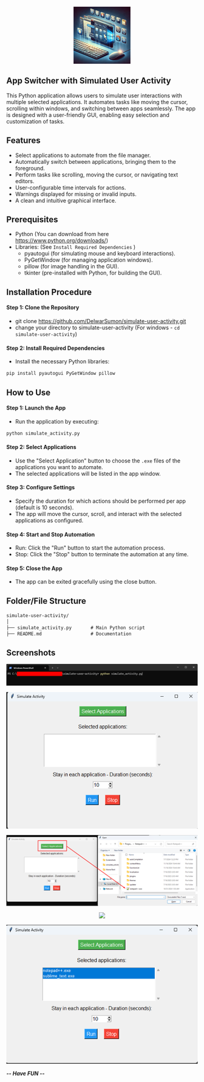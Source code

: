<p align="center"><a href="https://github.com/DelwarSumon/simulate-user-activity" ><img src="https://github.com/DelwarSumon/simulate-user-activity/blob/main/screenshots/simulate_activity.webp?raw=true" style="width:150px; height:auto;"></a></p>

## App Switcher with Simulated User Activity
This Python application allows users to simulate user interactions with multiple selected applications. It automates tasks like moving the cursor, scrolling within windows, and switching between apps seamlessly. The app is designed with a user-friendly GUI, enabling easy selection and customization of tasks.

## Features
- Select applications to automate from the file manager.
- Automatically switch between applications, bringing them to the foreground.
- Perform tasks like scrolling, moving the cursor, or navigating text editors.
- User-configurable time intervals for actions.
- Warnings displayed for missing or invalid inputs.
- A clean and intuitive graphical interface.

## Prerequisites
- Python (You can download from here https://www.python.org/downloads/)
- Libraries: (See `Install Required Dependencies` )
  - pyautogui (for simulating mouse and keyboard interactions).
  - PyGetWindow (for managing application windows).
  - pillow (for image handling in the GUI).
  - tkinter (pre-installed with Python, for building the GUI).
    
## Installation Procedure
#### Step 1: Clone the Repository
- git clone https://github.com/DelwarSumon/simulate-user-activity.git
- change your directory to simulate-user-activity (For windows - `cd simulate-user-activity`)

#### Step 2: Install Required Dependencies
- Install the necessary Python libraries:
```bash
pip install pyautogui PyGetWindow pillow
```

## How to Use

#### Step 1: Launch the App
- Run the application by executing:
```bash
python simulate_activity.py
```

#### Step 2: Select Applications
- Use the "Select Application" button to choose the `.exe` files of the applications you want to automate.
- The selected applications will be listed in the app window.

#### Step 3: Configure Settings
- Specify the duration for which actions should be performed per app (default is 10 seconds).
- The app will move the cursor, scroll, and interact with the selected applications as configured.

#### Step 4: Start and Stop Automation
- Run: Click the "Run" button to start the automation process.
- Stop: Click the "Stop" button to terminate the automation at any time.

#### Step 5: Close the App
- The app can be exited gracefully using the close button.

## Folder/File Structure
```CLEA
simulate-user-activity/
│
├── simulate_activity.py       # Main Python script
├── README.md                  # Documentation
```

## Screenshots

<p align="center"><img src="https://github.com/DelwarSumon/simulate-user-activity/blob/main/screenshots/Screenshot_1.png?raw=true"></p>
<p align="center"><img src="https://github.com/DelwarSumon/simulate-user-activity/blob/main/screenshots/Screenshot_2.png?raw=true"></p>
<p align="center"><img src="https://github.com/DelwarSumon/simulate-user-activity/blob/main/screenshots/Screenshot_3.png?raw=true"></p>
<p align="center"><img src="https://github.com/DelwarSumon/simulate-user-activity/blob/main/screenshots/Screenshot_.png?raw=true"></p>
<p align="center"><img src="https://github.com/DelwarSumon/simulate-user-activity/blob/main/screenshots/Screenshot_5.png?raw=true"></p>

***-- Have FUN --***
